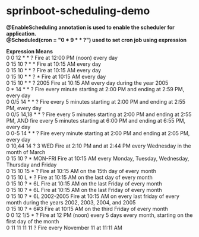 # sprinboot-scheduling-demo
<B>@EnableScheduling annotation is used to enable the scheduler for application.</B><BR>
<B>@Scheduled(cron = "0 * 9 * * ?") used to set cron job using expression</B>
<BR>

<B>Expression	Means</B><BR>
0 0 12 * * ?	Fire at 12:00 PM (noon) every day<BR>
0 15 10 ? * *	Fire at 10:15 AM every day<BR>
0 15 10 * * ?	Fire at 10:15 AM every day<BR>
0 15 10 * * ? *	Fire at 10:15 AM every day<BR>
0 15 10 * * ? 2005	Fire at 10:15 AM every day during the year 2005<BR>
0 * 14 * * ?	Fire every minute starting at 2:00 PM and ending at 2:59 PM, every day<BR>
0 0/5 14 * * ?	Fire every 5 minutes starting at 2:00 PM and ending at 2:55 PM, every day<BR>
0 0/5 14,18 * * ?	Fire every 5 minutes starting at 2:00 PM and ending at 2:55 PM, AND fire every 5 minutes starting at 6:00 PM and ending at 6:55 PM, every day<BR>
0 0-5 14 * * ?	Fire every minute starting at 2:00 PM and ending at 2:05 PM, every day<BR>
0 10,44 14 ? 3 WED	Fire at 2:10 PM and at 2:44 PM every Wednesday in the month of March<BR>
0 15 10 ? * MON-FRI	Fire at 10:15 AM every Monday, Tuesday, Wednesday, Thursday and Friday<BR>
0 15 10 15 * ?	Fire at 10:15 AM on the 15th day of every month<BR>
0 15 10 L * ?	Fire at 10:15 AM on the last day of every month<BR>
0 15 10 ? * 6L	Fire at 10:15 AM on the last Friday of every month<BR>
0 15 10 ? * 6L	Fire at 10:15 AM on the last Friday of every month<BR>
0 15 10 ? * 6L 2002-2005	Fire at 10:15 AM on every last friday of every month during the years 2002, 2003, 2004, and 2005<BR>
0 15 10 ? * 6#3	Fire at 10:15 AM on the third Friday of every month<BR>
0 0 12 1/5 * ?	Fire at 12 PM (noon) every 5 days every month, starting on the first day of the month<BR>
0 11 11 11 11 ?	Fire every November 11 at 11:11 AM
<BR>
 
